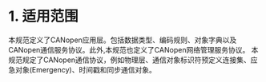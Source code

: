 # 1. **适用范围**

本规范定义了CANopen应用层。包括数据类型、编码规则、对象字典以及CANopen通信服务协议。此外,本规范也定义了CANopen网络管理服务协议。
本规范规定了CANopen通信协议，例如物理层、通信对象标识符预定义连接集、应急对象(Emergency)、时间戳和同步通信对象。

